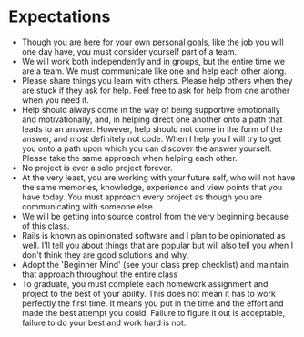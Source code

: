 # Expectations

* Though you are here for your own personal goals, like the job you will one day have, you must consider yourself part of a team.
* We will work both independently and in groups, but the entire time we are a team. We must communicate like one and help each other along.
* Please share things you learn with others. Please help others when they are stuck if they ask for help. Feel free to ask for help from one another when you need it.
* Help should always come in the way of being supportive emotionally and motivationally, and, in helping direct one another onto a path that leads to an answer. However, help should not come in the form of the answer, and most definitely not code. When I help you I will try to get you onto a path upon which you can discover the answer yourself. Please take the same approach when helping each other.
* No project is ever a solo project forever.
* At the very least, you are working with your future self, who will not have the same memories, knowledge, experience and view points that you have today. You must approach every project as though you are communicating with someone else.
* We will be getting into source control from the very beginning because of this class.
* Rails is known as opinionated software and I plan to be opinionated as well. I'll tell you about things that are popular but will also tell you when I don't think they are good solutions and why.
* Adopt the 'Beginner Mind' (see your class prep checklist) and maintain that approach throughout the entire class
* To graduate, you must complete each homework assignment and project to the best of your ability. This does not mean it has to work perfectly the first time. It means you put in the time and the effort and made the best attempt you could. Failure to figure it out is acceptable, failure to do your best and work hard is not.
